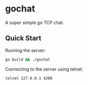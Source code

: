 # gochat

A super simple go TCP chat.


## Quick Start

Running the server:
```bash
go build && ./gochat
```

Connecting to the server using telnet:
```bash
telnet 127.0.0.1 4200
```
